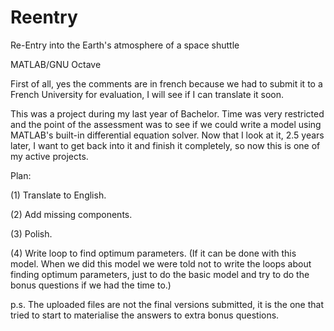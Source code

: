 # Reentry
Re-Entry into the Earth's atmosphere of a space shuttle

MATLAB/GNU Octave

First of all, yes the comments are in french because we had to submit it to a French University for evaluation, I will see if I can translate it soon.

This was a project during my last year of  Bachelor. Time was very restricted and the point of the assessment was to see if we could write a model using MATLAB's built-in differential equation solver. Now that I look at it, 2.5 years later, I want to get back into it and finish it completely, so now this is one of my active projects.

Plan:

(1) Translate to English.

(2) Add missing components.

(3) Polish.

(4) Write loop to find optimum parameters. (If it can be done with this model. When we did this model we were told not to write the loops about finding optimum parameters, just to do the basic model and try to do the bonus questions if we had the time to.)


p.s. The uploaded files are not the final versions submitted, it is the one that tried to start to materialise the answers to extra bonus questions.

